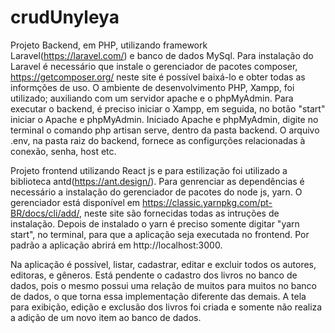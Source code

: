 # crudUnyleya
Projeto Backend, em PHP, utilizando framework Laravel(https://laravel.com/) e banco de dados MySql. 
Para instalação do Laravel é necessário que instale o gerenciador de pacotes composer, https://getcomposer.org/ neste site é possível baixá-lo e obter todas as informções de uso.
O ambiente de desenvolvimento PHP, Xampp, foi utilizado; auxiliando com um servidor apache e o phpMyAdmin.
Para executar o backend, é preciso iniciar o Xampp, em seguida, no botão "start" iniciar o Apache e phpMyAdmin.
Iniciado Apache e phpMyAdmin, digite no terminal o comando php artisan serve, dentro da pasta backend.
O arquivo .env, na pasta raiz do backend, fornece as configurções relacionadas à conexão, senha, host etc.

Projeto frontend utilizando React js e para estilização foi utilizado a biblioteca antd(https://ant.design/).
Para genrenciar as dependências é necessário a instalação do gerenciador de pacotes do node js, yarn. 
O gerenciador está disponível em https://classic.yarnpkg.com/pt-BR/docs/cli/add/, neste site são fornecidas todas as intruções de instalação. 
Depois de instalado o yarn é preciso somente digitar "yarn start", no terminal, para que a aplicação seja executada no frontend.
Por padrão a aplicação abrirá em http://localhost:3000.

Na aplicação é possível, listar, cadastrar, editar e excluir todos os autores, editoras, e gêneros. Está pendente o cadastro dos livros no banco de dados, pois o mesmo possui uma relação de muitos para muitos no banco de dados, o que torna essa implementação diferente das demais.
A tela para exibição, edição e exclusão dos livros foi criada e somente não realiza a adição de um novo item ao banco de dados.
